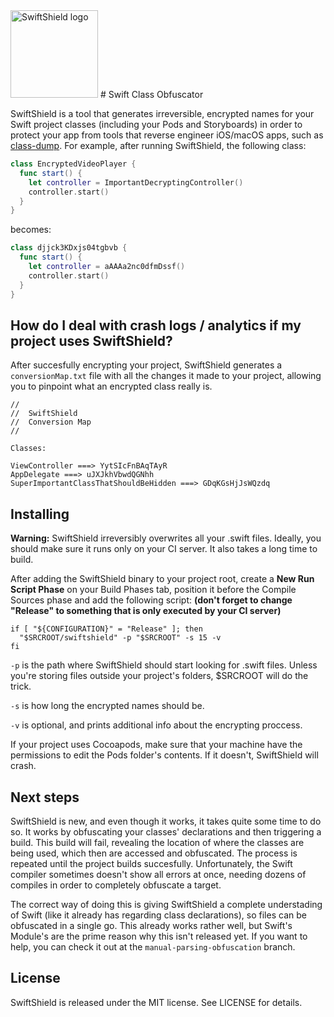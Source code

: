 <img src="http://i.imgur.com/0ksj7Gh.png" alt="SwiftShield logo" height="140" >
# Swift Class Obfuscator

SwiftShield is a tool that generates irreversible, encrypted names for your Swift project classes (including your Pods and Storyboards) in order to protect your app from tools that reverse engineer iOS/macOS apps, such as [class-dump](http://stevenygard.com/projects/class-dump/).
For example, after running SwiftShield, the following class:
```swift
class EncryptedVideoPlayer {
  func start() {
    let controller = ImportantDecryptingController()
    controller.start()
  }
}
```
becomes:
```swift
class djjck3KDxjs04tgbvb {
  func start() {
    let controller = aAAAa2nc0dfmDssf()
    controller.start()
  }
}
```


## How do I deal with crash logs / analytics if my project uses SwiftShield?

After succesfully encrypting your project, SwiftShield generates a `conversionMap.txt` file with all the changes it made to your project, allowing you to pinpoint what an encrypted class really is.
````
//
//  SwiftShield
//  Conversion Map
//

Classes:

ViewController ===> YytSIcFnBAqTAyR
AppDelegate ===> uJXJkhVbwdQGNhh
SuperImportantClassThatShouldBeHidden ===> GDqKGsHjJsWQzdq
````


## Installing

**Warning:** SwiftShield irreversibly overwrites all your .swift files. Ideally, you should make sure it runs only on your CI server. It also takes a long time to build.

After adding the SwiftShield binary to your project root, create a **New Run Script Phase** on your Build Phases tab, position it before the Compile Sources phase and add the following script: **(don't forget to change "Release" to something that is only executed by your CI server)**

````
if [ "${CONFIGURATION}" = "Release" ]; then
  "$SRCROOT/swiftshield" -p "$SRCROOT" -s 15 -v
fi
````
`-p` is the path where SwiftShield should start looking for .swift files. Unless you're storing files outside your project's folders, $SRCROOT will do the trick.

`-s` is how long the encrypted names should be.

`-v` is optional, and prints additional info about the encrypting proccess.

If your project uses Cocoapods, make sure that your machine have the permissions to edit the Pods folder's contents. If it doesn't, SwiftShield will crash.


## Next steps

SwiftShield is new, and even though it works, it takes quite some time to do so. It works by obfuscating your classes' declarations and then triggering a build. This build will fail, revealing the location of where the classes are being used, which then are accessed and obfuscated. The process is repeated until the project builds succesfully. Unfortunately, the Swift compiler sometimes doesn't show all errors at once, needing dozens of compiles in order to completely obfuscate a target.

The correct way of doing this is giving SwiftShield a complete understading of Swift (like it already has regarding class declarations), so files can be obfuscated in a single go. This already works rather well, but Swift's Module's are the prime reason why this isn't released yet. If you want to help, you can check it out at the `manual-parsing-obfuscation` branch.

## License

SwiftShield is released under the MIT license. See LICENSE for details.
